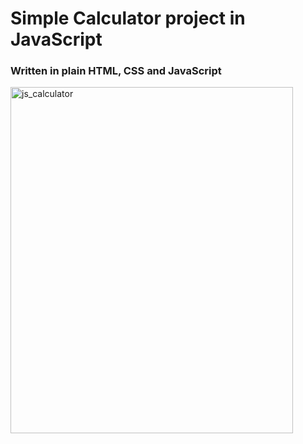 # Simple Calculator project in JavaScript
### Written in plain HTML, CSS and JavaScript
<img width="452" height="554" alt="js_calculator" src="https://github.com/user-attachments/assets/a8c54e75-4a0f-464f-9985-7e7651e35b33" />
